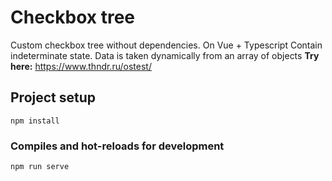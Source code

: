 # Checkbox tree

Custom checkbox tree without dependencies. On Vue + Typescript
Contain indeterminate state. Data is taken dynamically from an array of objects
**Try here:** https://www.thndr.ru/ostest/

## Project setup
```
npm install
```

### Compiles and hot-reloads for development
```
npm run serve
```
